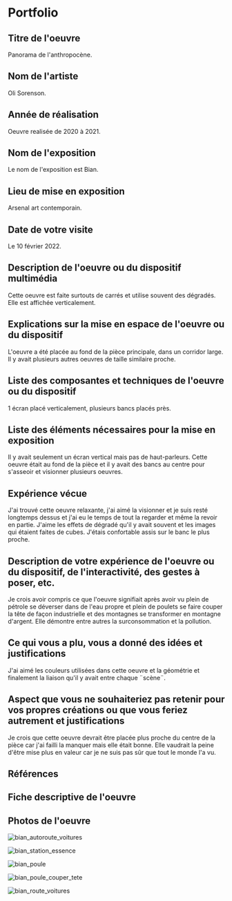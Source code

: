 # Portfolio

## Titre de l'oeuvre

 Panorama de l'anthropocène.
 
## Nom de l'artiste

Oli Sorenson.

## Année de réalisation

Oeuvre realisée de 2020 à 2021.

## Nom de l'exposition

Le nom de l'exposition est Bian.

## Lieu de mise en exposition

Arsenal art contemporain.

## Date de votre visite

Le 10 février 2022.

## Description de l'oeuvre ou du dispositif multimédia

Cette oeuvre est faite surtouts de carrés et utilise souvent des dégradés. Elle est affichée verticalement.

## Explications sur la mise en espace de l'oeuvre ou du dispositif

L'oeuvre a été placée au fond de la pièce principale, dans un corridor large. Il y avait plusieurs autres oeuvres de taille similaire proche.

## Liste des composantes et techniques de l'oeuvre ou du dispositif

1 écran placé verticalement, plusieurs bancs placés près.

## Liste des éléments nécessaires pour la mise en exposition

Il y avait seulement un écran vertical mais pas de haut-parleurs. Cette oeuvre était au fond de la pièce et il y avait des bancs au centre pour s'asseoir et visionner plusieurs oeuvres.

## Expérience vécue

J'ai trouvé cette oeuvre relaxante, j'ai aimé la visionner et je suis resté longtemps dessus et j'ai eu le temps de tout la regarder et même la revoir en partie.
J'aime les effets de dégradé qu'il y avait souvent et les images qui étaient faites de cubes. J'étais confortable assis sur le banc le plus proche.

## Description de votre expérience de l'oeuvre ou du dispositif, de l'interactivité, des gestes à poser, etc.

Je crois avoir compris ce que l'oeuvre signifiait après avoir vu plein de pétrole se déverser dans de l'eau propre et plein de poulets se faire couper la tête de façon industrielle et des montagnes se transformer en montagne d'argent. Elle démontre entre autres la surconsommation et la pollution.

## Ce qui vous a plu, vous a donné des idées et justifications

J'ai aimé les couleurs utilisées dans cette oeuvre et la géométrie et finalement la liaison qu'il y avait entre chaque ¨scène¨.

## Aspect que vous ne souhaiteriez pas retenir pour vos propres créations ou que vous feriez autrement et justifications

Je crois que cette oeuvre devrait être placée plus proche du centre de la pièce car j'ai failli la manquer mais elle était bonne. Elle vaudrait la peine d'être mise plus en valeur car je ne suis pas sûr que tout le monde l'a vu.

## Références
## Fiche descriptive de l'oeuvre



## Photos de l'oeuvre
![bian_autoroute_voitures](https://user-images.githubusercontent.com/94695753/155440030-c2806660-d015-4ed0-962e-24b1cf88ca42.PNG)

![bian_station_essence](https://user-images.githubusercontent.com/94695753/155440031-5c83c1cc-8cd8-49d9-ac78-d97925a97bcb.PNG)

![bian_poule](https://user-images.githubusercontent.com/94695753/155440032-585ae84f-5726-4ee4-825f-791a2935bb7a.PNG)

![bian_poule_couper_tete](https://user-images.githubusercontent.com/94695753/155440033-6fa3f44b-444a-4c98-9feb-9fce610ed971.PNG)

![bian_route_voitures](https://user-images.githubusercontent.com/94695753/155440034-95893a5b-91ef-4089-9cba-b3b180ff0444.PNG)





